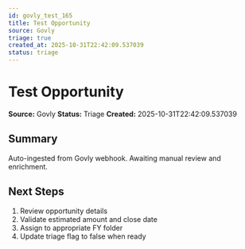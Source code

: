 ```yaml
---
id: govly_test_165
title: Test Opportunity
source: Govly
triage: true
created_at: 2025-10-31T22:42:09.537039
status: triage
---
```


# Test Opportunity

**Source:** Govly
**Status:** Triage
**Created:** 2025-10-31T22:42:09.537039

## Summary

Auto-ingested from Govly webhook. Awaiting manual review and enrichment.

## Next Steps

1. Review opportunity details
2. Validate estimated amount and close date
3. Assign to appropriate FY folder
4. Update triage flag to false when ready
